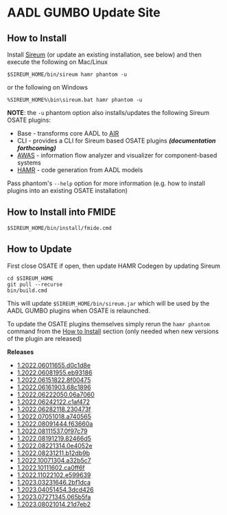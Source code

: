 # AADL GUMBO Update Site

## How to Install

Install [Sireum](https://github.com/sireum/kekinian#installing) (or update an existing installation, see below) and then execute the following on Mac/Linux

```
$SIREUM_HOME/bin/sireum hamr phantom -u
```

or the following on Windows

```
%SIREUM_HOME%\bin\sireum.bat hamr phantom -u
```

**NOTE**: the ``-u`` phantom option also installs/updates the following Sireum OSATE plugins:
* Base - transforms core AADL to [AIR](https://github.com/sireum/air)
* CLI - provides a CLI for Sireum based OSATE plugins ***(documentation forthcoming)***
* [AWAS](https://awas.sireum.org/) - information flow analyzer and visualizer for component-based systems
* [HAMR](https://hamr.sireum.org) - code generation from AADL models

Pass phantom's ``--help`` option for more information (e.g. how to install plugins into an existing OSATE installation)

## How to Install into FMIDE

```
$SIREUM_HOME/bin/install/fmide.cmd
```

## How to Update

First close OSATE if open, then update HAMR Codegen by updating Sireum

```
cd $SIREUM_HOME
git pull --recurse
bin/build.cmd
```

This will update ``$SIREUM_HOME/bin/sireum.jar`` which will be used by the AADL GUMBO plugins when OSATE is relaunched.

To update the OSATE plugins themselves simply rerun the ``hamr phantom`` command from the
[How to Install](#how-to-install) section (only needed when new versions of the plugin are released)


**Releases**

- [1.2022.06011655.d0c1d8e](1.2022.06011655.d0c1d8e)
- [1.2022.06081955.eb93186](1.2022.06081955.eb93186)
- [1.2022.06151822.8f00475](1.2022.06151822.8f00475)
- [1.2022.06161903.68c1896](1.2022.06161903.68c1896)
- [1.2022.06222050.06a7060](1.2022.06222050.06a7060)
- [1.2022.06242122.c1af472](1.2022.06242122.c1af472)
- [1.2022.06282118.230473f](1.2022.06282118.230473f)
- [1.2022.07051018.a740565](1.2022.07051018.a740565)
- [1.2022.08091444.f63660a](1.2022.08091444.f63660a)
- [1.2022.08111537.0f97c79](1.2022.08111537.0f97c79)
- [1.2022.08191219.82466d5](1.2022.08191219.82466d5)
- [1.2022.08221314.0e4052e](1.2022.08221314.0e4052e)
- [1.2022.08231211.b12db9b](1.2022.08231211.b12db9b)
- [1.2022.10071304.a32b5c7](1.2022.10071304.a32b5c7)
- [1.2022.10111602.ca0ff6f](1.2022.10111602.ca0ff6f)
- [1.2022.11022102.e599639](1.2022.11022102.e599639)
- [1.2023.03231646.2bf1dca](1.2023.03231646.2bf1dca)
- [1.2023.04051454.3dcd426](1.2023.04051454.3dcd426)
- [1.2023.07271345.065b5fa](1.2023.07271345.065b5fa)
- [1.2023.08021014.21d7eb2](1.2023.08021014.21d7eb2)
